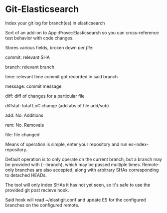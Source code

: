# Git-Elasticsearch
Index your git log for branch(es) in elasticsearch

Sort of an add-on to App::Prove::Elasticsearch so you can cross-reference test behavior with code changes.

Stores various fields, broken down *per file*:

commit: relevant SHA

branch: relevant branch

time: relevant time commit got recorded in said branch

message: commit message

diff: diff of changes for a particular file

diffstat: total LoC change (add abs of file add/sub)

add: No. Additions

rem: No. Removals

file: file changed

Means of operation is simple, enter your repository and run es-index-repository.

Default operation is to only operate on the current branch, but a branch may be provided with (--branch), which may be passed multiple times.
Remote-only branches are also accepted, along with arbitrary SHAs corresponding to detached HEADs.

The tool will only index SHAs it has not yet seen, so it's safe to use the provided git post recieve hook.

Said hook will read ~/elastigit.conf and update ES for the configured branches on the configured remote.
